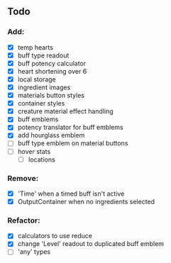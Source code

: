 ## Todo

### Add:
- [x] temp hearts
- [x] buff type readout
- [x] buff potency calculator
- [x] heart shortening over 6
- [x] local storage
- [x] ingredient images
- [x] materials button styles
- [x] container styles
- [x] creature material effect handling
- [x] buff emblems
- [x] potency translator for buff emblems
- [x] add hourglass emblem
- [ ] buff type emblem on material buttons
- [ ] hover stats
	- [ ] locations

### Remove:
- [x] 'Time' when a timed buff isn't active
- [x] OutputContainer when no ingredients selected

### Refactor:
- [x] calculators to use reduce
- [x] change 'Level' readout to duplicated buff emblem
- [ ] 'any' types
